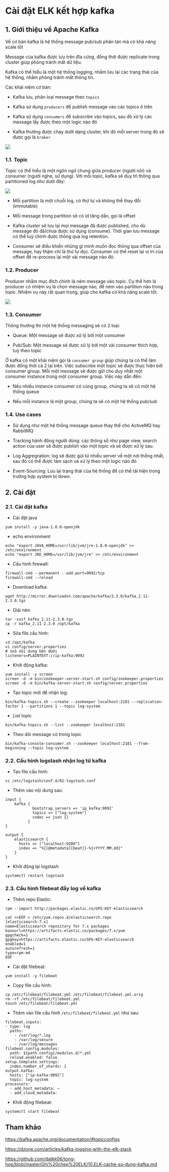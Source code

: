 # Cài đặt ELK kết hợp kafka 

## 1. Giới thiệu về Apache Kafka

Về cơ bản kafka là hệ thống message pub/sub phân tán mà có khả năng scale tốt

Message của kafka được lưu trên đĩa cứng, đồng thời được replicate trong cluster giúp phòng tránh mất dữ liệu.

Kafka có thể hiểu là một hệ thống logging, nhằm lưu lại các trạng thái của hệ thống, nhằm phòng tránh mất thông tin.

Các khái niệm cơ bản:

- Kafka lưu, phân loại message theo `topics`

- Kafka sử dụng `producers` để publish message vào các topics ở trên

- Kafka sử dụng `consumers` để subscribe vào topics, sau đó xử lý các message lấy được theo một logic nào đó

- Kafka thường được chạy dưới dạng cluster, khi đó mỗi server trong đó sẽ được gọi là `broker`

<img src="img/20.jpg">

### 1.1. Topic

Topic có thể hiểu là một ngôn ngữ chung giữa producer (người nói) và consumer (người nghe, sử dụng). Với mỗi topic, kafka sẽ duy trì thông qua partitioned log như dưới đây:

<img src="img/21.jpg">

- Mỗi partition là một chuỗi log, có thứ tự và không thể thay đổi (immutable)

- Mỗi message trong partition sẽ có id tăng dần, gọi là offset

- Kafka cluster sẽ lưu lại mọi message đã được published, cho dù message đó đã/chưa được sử dụng (consume). Thời gian lưu message có thể tuỳ chỉnh được thông qua log retention.

- Consumer sẽ điều khiển những gì mình muốn đọc thông qua offset của message, hay thậm chí là thứ tự đọc. Consumer có thể reset lại vị trí của offset để re-process lại một vài message nào đó.

### 1.2. Producer

Producer nhằm mục đích chính là ném message vào topic. Cụ thể hơn là producer có nhiệm vụ là chọn message nào, để ném vào partition nào trong topic. Nhiệm vụ này rất quan trọng, giúp cho kafka có khả năng scale tốt.

<img src="img/22.jpg">

### 1.3. Consumer

Thông thường thì một hệ thống messaging sẽ có 2 loại:

- Queue: Một message sẽ được xử lý bởi một consumer

- Pub/Sub: Một message sẽ được xử lý bởi một vài consumer thích hợp, tuỳ theo topic 

Ở kafka có một khái niệm gọi là `consumer group` giúp chúng ta có thể làm được đồng thời cả 2 lại trên. Việc subscribe một topic sẽ được thực hiện bởi consumer group. Mỗi một message sẽ được gửi cho duy nhất một consumer instance trong một consumer group. Việc này dẫn đến:

- Nếu nhiều instance consumer có cùng group, chúng ta sẽ có một hệ thống queue

- Nếu mỗi instance là một group, chúng ta sẽ có một hệ thống pub/sub

### 1.4. Use cases 

- Sử dụng như một hệ thống message queue thay thế cho ActiveMQ hay RabbitMQ

- Tracking hành động người dùng: các thông số như page view, search action của user sẽ được publish vào một topic và sẽ được xử lý sau.

- Log Aggregration: log sẽ được gửi từ nhiều server về một nơi thống nhất, sau đó có thể được làm sạch và xử lý theo một logic nào đó

- Event-Sourcing: Lưu lại trạng thái của hệ thống để có thể tái hiện trong trường hợp system bị down.

## 2. Cài đặt

### 2.1. Cài đặt kafka

- Cài đặt java

```
yum install -y java-1.8.0-openjdk
```

- echo environment

```
echo "export JAVA_HOME=/usr/lib/jvm/jre-1.8.0-openjdk" >> /etc/environment
echo "export JRE_HOME=/usr/lib/jvm/jre" >> /etc/environment
```

- Cấu hình firewall:

```
firewall-cmd --permanent --add-port=9092/tcp
firewall-cmd --reload
```

- Download kafka:

```
wget http://mirror.downloadvn.com/apache/kafka/2.3.0/kafka_2.11-2.3.0.tgz
```

- Giải nén:

```
tar -xvzf kafka_2.11-2.3.0.tgz
cp -r kafka_2.11-2.3.0 /opt/kafka
```

- Sửa file cấu hình:

```
cd /opt/kafka
vi config/server.properties
# sửa nội dung bên dưới 
listeners=PLAINTEXT://ip-kafka:9092
```

- Khởi động kafka:

```
yum install -y screen
screen -d -m bin/zookeeper-server-start.sh config/zookeeper.properties
screen -d -m bin/kafka-server-start.sh config/server.properties
```

- Tạo topic mới để nhận log:

```
bin/kafka-topics.sh --create --zookeeper localhost:2181 --replication-factor 1 --partitions 1 --topic log-system
```

- List topic 

```
bin/kafka-topics.sh --list --zookeeper localhost:2181
```

- Theo dõi message có trong topic

```
bin/kafka-console-consumer.sh --zookeeper localhost:2181 --from-beginning --topic log-system
```

### 2.2. Cấu hình logstash nhận log từ kafka

- Tạo file cấu hình:

```
vi /etc/logstash/conf.d/02-logstash.conf
```

- Thêm vào nội dung sau:

```
input {
    kafka {
            bootstrap_servers => 'ip_kafka:9092'
            topics => ["log-system"]
            codec => json {}
          }
}

output {
    elasticsearch {
      hosts => ["localhost:9200"]
      index => "%{[@metadata][beat]}-%{+YYYY.MM.dd}"
    }
}
```

- Khởi động lại logstash

```
systemctl restart logstash
```

### 2.3. Cấu hình filebeat đẩy log về kafka

- Thêm repo Elastic:

```
rpm --import http://packages.elastic.co/GPG-KEY-elasticsearch

cat <<EOF > /etc/yum.repos.d/elasticsearch.repo
[elasticsearch-7.x]
name=Elasticsearch repository for 7.x packages
baseurl=https://artifacts.elastic.co/packages/7.x/yum
gpgcheck=1
gpgkey=https://artifacts.elastic.co/GPG-KEY-elasticsearch
enabled=1
autorefresh=1
type=rpm-md
EOF
```

- Cài đặt filebeat:

```
yum install -y filebeat
```

- Copy file cấu hình:

```
cp /etc/filebeat/filebeat.yml /etc/filebeat/filebeat.yml.orig
rm -rf /etc/filebeat/filebeat.yml
touch /etc/filebeat/filebeat.yml
```

- Thêm vào file cấu hình `/etc/filebeat/filebeat.yml` như sau:

```
filebeat.inputs:
- type: log
  paths:
    - /var/log/*.log
    - /var/log/secure
    - /var/log/messages
filebeat.config.modules:
  path: ${path.config}/modules.d/*.yml
  reload.enabled: false
setup.template.settings:
  index.number_of_shards: 1
output.kafka:
  hosts: ["ip-kafka:9092"]
  topic: log-system
processors:
  - add_host_metadata: ~
  - add_cloud_metadata:
```

- Khởi động filebeat:

```
systemctl start filebeat
```

## Tham khảo

https://kafka.apache.org/documentation/#topicconfigs

https://dzone.com/articles/kafka-logging-with-the-elk-stack

https://github.com/datkk06/tong-hop/blob/master/Ghi%20chep%20ELK/10.ELK-cache-su-dung-kafka.md